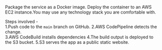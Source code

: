 Package the service as a Docker image. Deploy the container to an AWS EC2 instance.You may use any technology stack you are comfortable with.


Steps involved -  
1.Push code to the `main` branch on GitHub.
2.AWS CodePipeline detects the change.  
3.AWS CodeBuild installs dependencies 
4.The build output is deployed to the S3 bucket. 
5.S3 serves the app as a public static website. 
